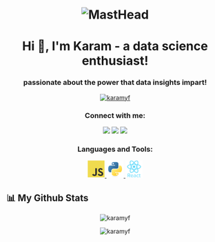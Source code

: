 <h1 align="center">
  <img src="https://github.com/karamyf/about/blob/main/images/header.png" alt="MastHead">
</h1>

<h1 align="center">Hi 👋, I'm Karam - a data science enthusiast!</h1>
<h3 align="center">passionate about the power that data insights impart!</h3>

<p align="center">
  <a href="https://github.com/karamyf"><img src="https://komarev.com/ghpvc/?username=karamyf&label=Profile%20views&color=0e75b6&style=flat" alt="karamyf" /></a>
</p>

<h3 align="center">Connect with me:</h3>
<p align="center">
  <a href = "mailto:youssefkaram.office@gmail.com"><img src="https://img.shields.io/badge/-Gmail-%23333?style=for-the-badge&logo=gmail&logoColor=white" target="_blank"></a>
  <a href="https://www.linkedin.com/in/youssef-karam-674aba194/" target="_blank"><img src="https://img.shields.io/badge/-LinkedIn-%230077B5?style=for-the-badge&logo=linkedin&logoColor=white" target="_blank"></a>
  <a href="https://youssefkaram.me" target="_blank"><img src="https://img.shields.io/badge/-Website-%23333?style=for-the-badge&logo=globe&logoColor=white" target="_blank"></a>
</p>

<h3 align="center">Languages and Tools:</h3>
<p align="center">
  <a href="https://developer.mozilla.org/en-US/docs/Web/JavaScript" target="_blank" rel="noreferrer"> <img src="https://raw.githubusercontent.com/devicons/devicon/master/icons/javascript/javascript-original.svg" alt="javascript" width="40" height="40"/> </a>
  <a href="https://www.python.org" target="_blank" rel="noreferrer"> <img src="https://raw.githubusercontent.com/devicons/devicon/master/icons/python/python-original.svg" alt="python" width="40" height="40"/> </a>
  <a href="https://reactjs.org/" target="_blank" rel="noreferrer"> <img src="https://raw.githubusercontent.com/devicons/devicon/master/icons/react/react-original-wordmark.svg" alt="react" width="40" height="40"/> </a>
</p>

## 📊 My Github Stats

<p class="stats">
  <img src="https://github-readme-stats.vercel.app/api/top-langs?username=karamyf&show_icons=true&locale=en&layout=compact&bg_color=0D1117&color=5BCDEC&line=5BCDEC&point=FFFFFF&hide_border=true" alt="karamyf" />
</p>
<p class="stats">
  <img src="https://github-readme-stats.vercel.app/api?username=karamyf&show_icons=true&locale=en&bg_color=0D1117&color=5BCDEC&line=5BCDEC&point=FFFFFF&hide_border=true" alt="karamyf" />
</p>
<style>
.stats {
  text-align: center;
}
  </style>

##

